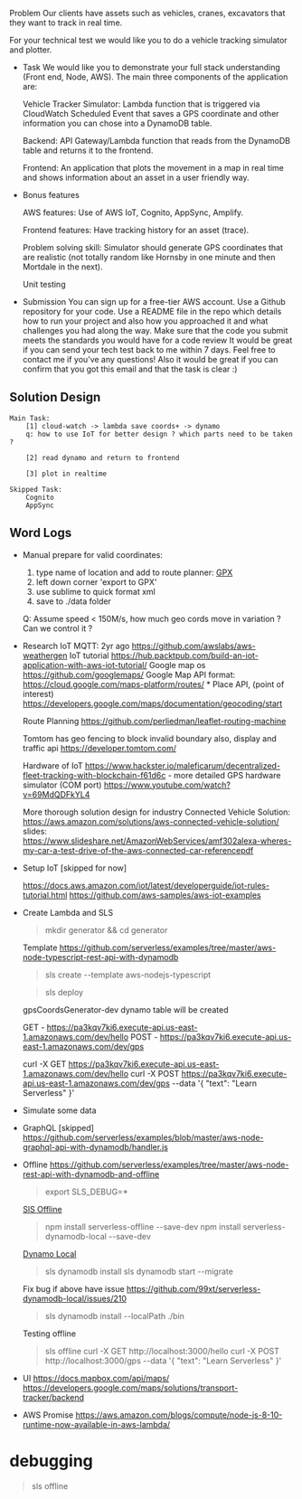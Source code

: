 Problem
Our clients have assets such as vehicles, cranes, excavators that they want to track in real time.

For your technical test we would like you to do a vehicle tracking simulator and plotter.

* Task
We would like you to demonstrate your full stack understanding (Front end, Node, AWS). The main three components of the application are:

    Vehicle Tracker Simulator: 
        Lambda function that is triggered via CloudWatch Scheduled Event that saves a GPS coordinate and other information you can chose into a DynamoDB table.
        
    Backend: 
        API Gateway/Lambda function that reads from the DynamoDB table and returns it to the frontend.
    
    Frontend: 
        An application that plots the movement in a map in real time and shows information about an asset in a user friendly way.

* Bonus features
    
    AWS features: 
        Use of AWS IoT, Cognito, AppSync, Amplify.
    
    Frontend features: 
        Have tracking history for an asset (trace).
    
    Problem solving skill: 
        Simulator should generate GPS coordinates that are realistic (not totally random like Hornsby in one minute and then Mortdale in the next).
        
    Unit testing

* Submission
    You can sign up for a free-tier AWS account.
    Use a Github repository for your code.
    Use a README file in the repo which details how to run your project and also how you approached it and what challenges you had along the way.
    Make sure that the code you submit meets the standards you would have for a code review
    It would be great if you can send your tech test back to me within 7 days.
    Feel free to contact me if you’ve any questions! Also it would be great if you can confirm that you got this email and that the task is clear :)
    
## Solution Design

    Main Task:
        [1] cloud-watch -> lambda save coords+ -> dynamo
        q: how to use IoT for better design ? which parts need to be taken ?
        
        [2] read dynamo and return to frontend
        
        [3] plot in realtime
    
    Skipped Task:
        Cognito
        AppSync

## Word Logs

- Manual prepare for valid coordinates:
    1. type name of location and add to route planner:
        [GPX](http://map.project-osrm.org/?z=12&center=38.863771%2C-76.976051&loc=38.956806%2C-77.064543&loc=38.882481%2C-77.174149&loc=38.846502%2C-77.089423&loc=38.774725%2C-77.135032&loc=38.848724%2C-76.923862&loc=38.956907%2C-77.064687&hl=en&alt=0)
    2. left down corner 'export to GPX'
    3. use sublime to quick format xml
    4. save to ./data folder
    
    Q: Assume speed < 150M/s, how much geo cords move in variation ? Can we control it ?
   
- Research IoT
    MQTT: 2yr ago
        https://github.com/awslabs/aws-weathergen
    IoT tutorial
        https://hub.packtpub.com/build-an-iot-application-with-aws-iot-tutorial/
    Google map os
        https://github.com/googlemaps/
        Google Map API format:
            https://cloud.google.com/maps-platform/routes/
            * Place API, (point of interest)
                https://developers.google.com/maps/documentation/geocoding/start
        
    Route Planning
        https://github.com/perliedman/leaflet-routing-machine

    Tomtom has geo fencing to block invalid boundary
        also, display and traffic api
        https://developer.tomtom.com/
        
    Hardware of IoT
        https://www.hackster.io/maleficarum/decentralized-fleet-tracking-with-blockchain-f61d6c
        - more detailed GPS hardware simulator (COM port)
            https://www.youtube.com/watch?v=69MdQDFkYL4
     
    More thorough solution design for industry
        Connected Vehicle Solution:
            https://aws.amazon.com/solutions/aws-connected-vehicle-solution/
            slides:  
                https://www.slideshare.net/AmazonWebServices/amf302alexa-wheres-my-car-a-test-drive-of-the-aws-connected-car-referencepdf
- Setup IoT [skipped for now]
    
    https://docs.aws.amazon.com/iot/latest/developerguide/iot-rules-tutorial.html
    https://github.com/aws-samples/aws-iot-examples
    
- Create Lambda and SLS 
    > mkdir generator && cd generator
    
    Template
    https://github.com/serverless/examples/tree/master/aws-node-typescript-rest-api-with-dynamodb
    > sls create --template aws-nodejs-typescript
    
    > sls deploy
    
    gpsCoordsGenerator-dev dynamo table will be created
    
    GET - https://pa3kqv7ki6.execute-api.us-east-1.amazonaws.com/dev/hello
    POST - https://pa3kqv7ki6.execute-api.us-east-1.amazonaws.com/dev/gps

    curl -X GET https://pa3kqv7ki6.execute-api.us-east-1.amazonaws.com/dev/hello
    curl -X POST https://pa3kqv7ki6.execute-api.us-east-1.amazonaws.com/dev/gps --data '{ "text": "Learn Serverless" }'

- Simulate some data
    
- GraphQL [skipped]
    https://github.com/serverless/examples/blob/master/aws-node-graphql-api-with-dynamodb/handler.js

- Offline
    https://github.com/serverless/examples/tree/master/aws-node-rest-api-with-dynamodb-and-offline
    > export SLS_DEBUG=*
    
    [SlS Offline](https://github.com/dherault/serverless-offline)
    > npm install serverless-offline --save-dev
    > npm install serverless-dynamodb-local --save-dev
    
    [Dynamo Local](https://github.com/serverless/examples/tree/master/aws-node-rest-api-with-dynamodb-and-offline)
    > sls dynamodb install
    > sls dynamodb start --migrate
    
    Fix bug if above have issue
    https://github.com/99xt/serverless-dynamodb-local/issues/210
    > sls dynamodb install --localPath ./bin
    
    Testing offline
    > sls offline
    > curl -X GET http://localhost:3000/hello
    > curl -X POST http://localhost:3000/gps --data '{ "text": "Learn Serverless" }'

- UI
    https://docs.mapbox.com/api/maps/
    https://developers.google.com/maps/solutions/transport-tracker/backend

- AWS Promise
    https://aws.amazon.com/blogs/compute/node-js-8-10-runtime-now-available-in-aws-lambda/

# debugging

> sls offline
 